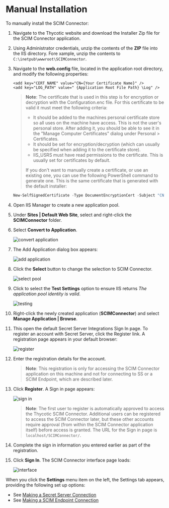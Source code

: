 [title]: # (Manual Install)
[tags]: # (introduction)
[priority]: # (106)
# Manual Installation

To manually install the SCIM Connector:

1. Navigate to the Thycotic website and download the Installer Zip file for the SCIM Connector application.
1. Using Administrator credentials, unzip the contents of the __ZIP__ file into the IIS directory. Fore xample, unzip the contents to `C:\inetpub\wwwroot\SCIMConnector`.
1. Navigate to the __web.config__ file, located in the application root directory, and modify the following properties:

   ```
   <add key="CERT_NAME" value="CN={Your Certificate Name}" />
   <add key="LOG_PATH" value=" {Application Root File Path} \Log" />
   ```

   >**Note**: The certificate that is used in this step is for encryption or decryption with the Configuration.enc file. For this certificate to be valid it must meet the following criteria:
   >* It should be added to the machines personal certificate store so all uses on the machine have access. This is not the user's personal store. After adding it, you should be able to see it in the "Manage Computer Certificates" dialog under Personal > Certificates.
   >* It should be set for encryption/decryption (which can usually be specified when adding it to the certificate store).
   >* IIS_USRS must have read permissions to the certificate. This is usually set for certificates by default.
   >
   >If you don't want to manually create a certificate, or use an existing one, you can use the following PowerShell command to generate one. This is the same certificate that is generated with the default installer:

   ```powershell
   New-SelfSignedCertificate -Type DocumentEncryptionCert -Subject "CN=SSScim" -Provider "Microsoft Enhanced Cryptographic Provider v1.0" -KeyUsage KeyEncipherment, DigitalSignature -KeyAlgorithm RSA -KeyLength 4096 -CertStoreLocation "Cert:\LocalMachine\My" -NotAfter (Get-Date).AddMonths(36)
   ```
1. Open IIS Manager to create a new application pool.
1. Under __Sites | Default Web Site__, select and right-click the __SCIMConnector__ folder.
1. Select __Convert to Application__.

   ![convert application](images/add-app.png "Convert to Application menu option")
1. The Add Application dialog box appears:

   ![add application](images/add-app-2.png "Add Application modal")
1. Click the __Select__ button to change the selection to SCIM Connector.

   ![select pool](images/add-app-3.png "Select the SCIM Connector application pool")
1. Click to select the __Test Settings__ option to ensure IIS returns _The application pool identity is valid_.

   ![testing](images/add-app-4.png "Test the settings")
1. Right-click the newly created application (__SCIMConnector__) and select __Manage Application | Browse__.
1. This open the default Secret Server Integrations Sign In page. To register an account with Secret Server, click the Register link. A registration page appears in your default browser:

   ![register](images/reg.png "Secret Server Integrations Register page")
1. Enter the registration details for the account.

   >**Note**: This registration is only for accessing the SCIM Connector application on this machine and not for connecting to SS or a SCIM Endpoint, which are described later.
1. Click __Register__. A Sign in page appears:

   ![sign in](images/sign-in.png "Sign In dialog")

   >**Note**: The first user to register is automatically approved to access the Thycotic SCIM Connector. Additional users can be registered to access the SCIM Connector later, but these other accounts require approval (from within the SCIM Connector application itself) before access is granted.
   >The URL for the Sign in page is `localhost/SCIMConnector/`.
1. Complete the sign in information you entered earlier as part of the registration.
1. Click __Sign In__. The SCIM Connector interface page loads:

   ![interface](images/interface.png "SCIM Connector interface stating page")

When you click the __Settings__ menu item on the left, the Settings tab appears, providing the following set up options:

   * See [Making a Secret Server Connection](https://thycotic.force.com/support/s/article/SS-INTG-EXT-SCIM-Connector#ConnectingtoSecretServer)
   * See [Making a SCIM Endpoint Connection](https://thycotic.force.com/support/s/article/SS-INTG-EXT-SCIM-Connector#SCIMEndpoints)
